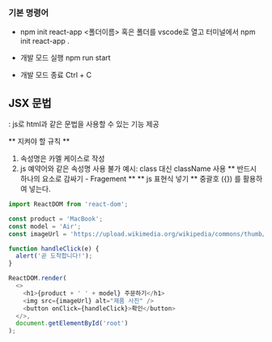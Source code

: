### 기본 명령어
- npm init react-app <폴더이름> 
혹은 폴더를 vscode로 열고 터미널에서 npm init react-app .

- 개발 모드 실행
npm run start

- 개발 모드 종료
Ctrl + C

## JSX 문법
: js로 html과 같은 문법을 사용할 수 있는 기능 제공

** 지켜야 할 규칙 **
1. 속성명은 카멜 케이스로 작성
2. js 예약어와 같은 속성명 사용 불가
예시: class 대신 className 사용
** 반드시 하나의 요소로 감싸기 - Fragement **
** js 표현식 넣기 **
중괄호 ({}) 를 활용하여 넣는다.
```js
import ReactDOM from 'react-dom';

const product = 'MacBook';
const model = 'Air';
const imageUrl = 'https://upload.wikimedia.org/wikipedia/commons/thumb/1/1e/MacBook_with_Retina_Display.png/500px-MacBook_with_Retina_Display.png'

function handleClick(e) {
  alert('곧 도착합니다!');
}

ReactDOM.render(
  <>
    <h1>{product + ' ' + model} 주문하기</h1>
    <img src={imageUrl} alt="제품 사진" />
    <button onClick={handleClick}>확인</button>
  </>,
  document.getElementById('root')
);
```